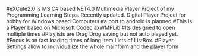 #eXCute2.0 is MS C# based NET4.0 Multimedia Player Project of my Programming Learning Steps. Recently updated. Digital Player Project for hobby for Windows based Computers
#a port to android is planned
#This is a Player based on Microsoft Codec axWMPLib
#Its designed to open multiple times
#Playlists are Drag Drog saving but not auto played yet.
#Focus is on fast loading times of long Item Lists of ListBox.
#Player Settings allow to individualize the whole mainform and the player form

